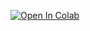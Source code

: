[![Open In Colab](https://colab.research.google.com/assets/colab-badge.svg)](https://colab.research.google.com/github/3lc-ai/3lc-with-colab/blob/develop/3LC-with-Colab.ipynb)

